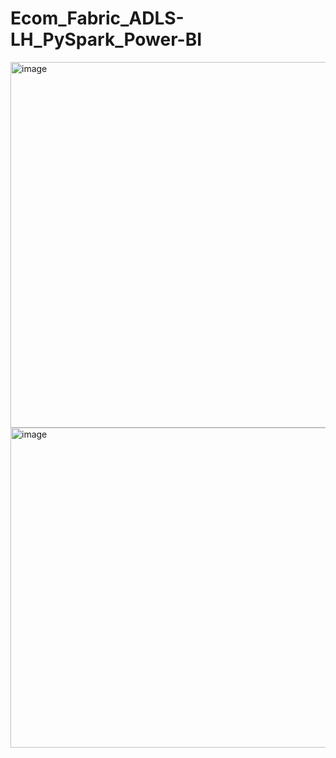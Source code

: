 # Ecom_Fabric_ADLS-LH_PySpark_Power-BI


<img width="1343" height="585" alt="image" src="https://github.com/user-attachments/assets/bfc82366-11b3-48c1-9b5c-619ee25f239b" />

<img width="1361" height="512" alt="image" src="https://github.com/user-attachments/assets/ade54644-5422-49e1-92b5-9058ec620307" />
